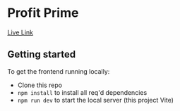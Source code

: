 # Profit Prime
[Live Link](https://profit-prime.netlify.app/)


## Getting started

To get the frontend running locally:

- Clone this repo
- `npm install` to install all req'd dependencies
- `npm run dev` to start the local server (this project Vite)
